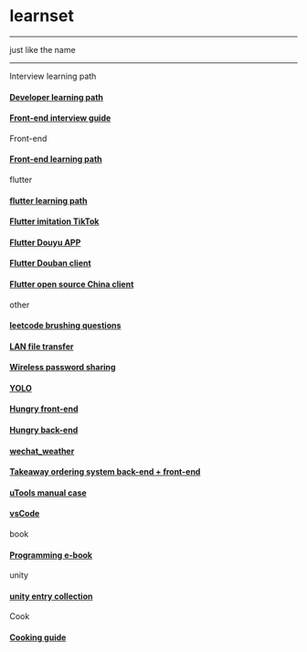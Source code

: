 # learnset 
<hr> 
just like the name 
<hr> 

Interview learning path 
#### [Developer learning path](https://github.com/kamranahmedsedeveloper-roadmap) 
#### [Front-end interview guide](https://github.com/azl397985856/fe-interview) 
Front-end 
#### [Front-end learning path](https://github.com/qianguyihao/Web) 
flutter 
#### [flutter learning path](https://github.com/olexale/flutter_roadmap) 
#### [Flutter imitation TikTok](https://github.com/mjl0602/flutter_tiktok) 
#### [Flutter Douyu APP](https://github.com/yukilzw/dy_flutter) 
#### [Flutter Douban client](https://github.com/kaina404/FlutterDouBan) 
#### [Flutter open source China client](https://github.com/yubo725/flutter-osc) 
other 
#### [leetcode brushing questions](https://github.com/youngyangyang04/leetcode-master) 
#### [LAN file transfer](https://github.com/matt-repository/lan-file-transfer) 
#### [Wireless password sharing](https://github.com/sdushantha/wifi-password) 
#### [YOLO](https://github.com/Megvii-BaseDetection/YOLOX) 
#### [Hungry front-end](https://github.com/bailicangdu/vue2-elm) 
#### [Hungry back-end](https://github.com/bailicangdu/node-elm) 
#### [wechat_weather](https://github.com/brandonxiang/weapp-weatherfine) 
#### [Takeaway ordering system back-end + front-end](https://github.com/2020sjkks/2020sjkks) 
#### [uTools manual case](https://github.com/fofolee/uTools-Manuals) 
#### [vsCode](https://github.com/microsoft/vscode)
book 
#### [Programming e-book](https://github.com/kevinisjk/Programming-e-book) 
unity 
#### [unity entry collection](https://github.com/XINCGer/Unity3DTraining) 
Cook 
#### [Cooking guide](https://github.com/Anduin2017/HowToCook)